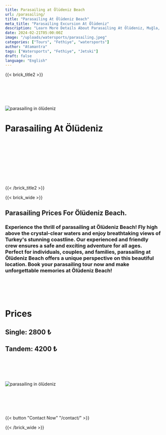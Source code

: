 ```yaml
---
title: Parasailing at Ölüdeniz Beach
url: /parasailing/
title: "Parasailing At Ölüdeniz Beach"
meta_title: "Parasailing Excursion At Ölüdeniz"
description: "Learn More Details About Parasailing At Ölüdeniz, Muğla, Fethiye"
date: 2024-02-21T05:00:00Z
image: "/uploads/watersports/parasailing.jpeg"
categories: ["Tours", "Fethiye", "watersports"]
author: "Atamantra"
tags: ["Watersports", "Fethiye", "Jetski"]
draft: false
language: "English"
---
```


{{< brick_title2 >}}
# ‎
![parasailing in ölüdeniz](/uploads/watersports/parasailing.jpeg)
# Parasailing At Ölüdeniz
# ‎

# ‎
{{< /brick_title2 >}}


{{< brick_wide >}}
## Parasailing Prices For Ölüdeniz Beach.
### Experience the thrill of parasailing at Ölüdeniz Beach! Fly high above the crystal-clear waters and enjoy breathtaking views of Turkey's stunning coastline. Our experienced and friendly crew ensures a safe and exciting adventure for all ages. Perfect for individuals, couples, and families, parasailing at Ölüdeniz Beach offers a unique perspective on this beautiful location. Book your parasailing tour now and make unforgettable memories at Ölüdeniz Beach!
# ‎
# Prices
## Single: 2800 ₺
## Tandem: 4200 ₺
# ‎
![parasailing in ölüdeniz](/uploads/watersports/parasailing2.jpeg)

# ‎
{{< button "Contact Now" "/contact/" >}}

{{< /brick_wide >}}
